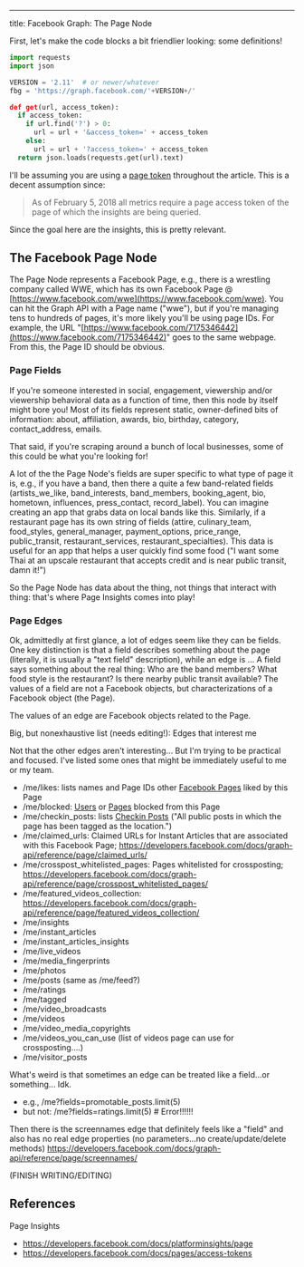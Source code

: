 ---
title: Facebook Graph&#58; The Page Node

First, let's make the code blocks a bit friendlier looking: some definitions! 

```python
import requests
import json

VERSION = '2.11'  # or newer/whatever
fbg = 'https://graph.facebook.com/'+VERSION+/'

def get(url, access_token):
  if access_token:
    if url.find('?') > 0:
      url = url + '&access_token=' + access_token
    else:
      url = url + '?access_token=' + access_token
  return json.loads(requests.get(url).text)
```
I'll be assuming you are using a [page token](https://developers.facebook.com/docs/pages/access-tokens)
throughout the article.  This is a decent assumption since:
> As of February 5, 2018 all metrics require a page access token of the page of which the insights are being queried.

Since the goal here are the insights, this is pretty relevant.


## The Facebook Page Node
The Page Node represents a Facebook Page, e.g., there is a wrestling company called WWE, which has its
own Facebook Page @ [https://www.facebook.com/wwe](https://www.facebook.com/wwe).  You 
can hit the Graph API with a Page name ("wwe"), but if you're managing tens to hundreds of pages, it's
more likely you'll be using page IDs. For example, the URL 
"[https://www.facebook.com/7175346442](https://www.facebook.com/7175346442)" goes to the same webpage. From this,
the Page ID should be obvious.

### Page Fields
If you're someone interested in social, engagement, viewership and/or viewership behavioral data as a function
of time, then this node by itself might bore you!  Most of its fields represent static, owner-defined bits
of information: about, affiliation, awards, bio, birthday, category, contact_address, emails.

That said, if you're scraping around a bunch of local businesses, some of this could be what you're looking for!  

A lot of the the Page Node's fields are super specific to what type of page it is, e.g., if you have a band, then
there a quite a few band-related fields (artists\_we\_like, band\_interests, band\_members, booking\_agent, bio, 
hometown, influences, press\_contact, record\_label).  You can imagine creating an app that grabs data on
local bands like this.  Similarly, if a restaurant page has its own string of fields (attire, culinary\_team,
food\_styles, general\_manager, payment\_options, price\_range, public\_transit, restaurant\_services, 
restaurant\_specialties).  This data is useful for an app that helps a user quickly find some food ("I want 
some Thai at an upscale restaurant that accepts credit and is near public transit, damn it!")

So the Page Node has data about the thing, not things that interact with thing: that's where Page Insights
comes into play!

### Page Edges
Ok, admittedly at first glance, a lot of edges seem like they can be fields. One key distinction is that
a field describes something about the page (literally, it is usually a "text field" description), while an
edge is ... A field says something about the real thing: Who are the band members? What food style is the
restaurant? Is there nearby public transit available?  The values of a field are not a Facebook objects, but 
characterizations of a Facebook object (the Page).  

The values of an edge are Facebook objects related to the Page.

Big, but nonexhaustive list (needs editing!): Edges that interest me

Not that the other edges aren't interesting... But I'm trying to be practical and focused. I've listed
some ones that might be immediately useful to me or my team.

* /me/likes: lists names and Page IDs other [Facebook Pages](https://developers.facebook.com/docs/graph-api/reference/page/) liked by this Page 
* /me/blocked: [Users](https://developers.facebook.com/docs/graph-api/reference/user/) or [Pages](https://developers.facebook.com/docs/graph-api/reference/page/) blocked from this Page
* /me/checkin_posts: lists [Checkin Posts](https://developers.facebook.com/docs/graph-api/reference/page/checkin_posts/) ("All public posts in which the page has been tagged as the location.")
* /me/claimed_urls: Claimed URLs for Instant Articles that are associated with this Facebook Page; https://developers.facebook.com/docs/graph-api/reference/page/claimed_urls/
* /me/crosspost_whitelisted_pages: Pages whitelisted for crossposting; https://developers.facebook.com/docs/graph-api/reference/page/crosspost_whitelisted_pages/
* /me/featured_videos_collection: https://developers.facebook.com/docs/graph-api/reference/page/featured_videos_collection/
* /me/insights
* /me/instant_articles
* /me/instant_articles_insights
* /me/live_videos
* /me/media_fingerprints
* /me/photos
* /me/posts  (same as /me/feed?)
* /me/ratings
* /me/tagged
* /me/video_broadcasts
* /me/videos
* /me/video_media_copyrights
* /me/videos_you_can_use  (list of videos page can use for crossposting....)
* /me/visitor_posts

What's weird is that sometimes an edge can be treated like a field...or something... Idk.  
* e.g.,  /me?fields=promotable_posts.limit(5)
* but not: /me?fields=ratings.limit(5)  # Error!!!!!!

Then there is the screennames edge that definitely feels like a "field" and also has no real
edge properties (no parameters...no create/update/delete methods)
https://developers.facebook.com/docs/graph-api/reference/page/screennames/


(FINISH WRITING/EDITING)

## References


Page Insights 
* https://developers.facebook.com/docs/platforminsights/page
* https://developers.facebook.com/docs/pages/access-tokens
